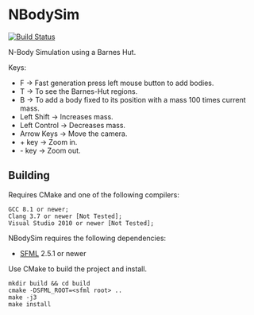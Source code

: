 # NBodySim #

[![Build Status](https://github.com/cristianglezm/NBodySim/actions/workflows/ci.yml/badge.svg)](https://github.com/cristianglezm/NBodySim/actions/workflows/ci.yml)

N-Body Simulation using a Barnes Hut.

Keys:

* F -> Fast generation press left mouse button to add bodies.
* T -> To see the Barnes-Hut regions.
* B -> To add a body fixed to its position with a mass 100 times current mass.
* Left Shift -> Increases mass.
* Left Control -> Decreases mass.
* Arrow Keys -> Move the camera.
* \+ key -> Zoom in.
* \- key -> Zoom out.

## Building ##

Requires CMake and one of the following compilers:

    GCC 8.1 or newer;
    Clang 3.7 or newer [Not Tested];
    Visual Studio 2010 or newer [Not Tested];

NBodySim requires the following dependencies:

* [SFML](http://sfml-dev.org) 2.5.1 or newer

Use CMake to build the project and install.

```
mkdir build && cd build
cmake -DSFML_ROOT=<sfml root> ..
make -j3
make install
```
